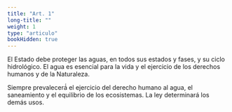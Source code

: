 ```yaml
---
title: "Art. 1"
long-title: ""
weight: 1
type: "articulo"
bookHidden: true
---
```

El Estado debe proteger las aguas, en todos sus estados y fases, y su ciclo hidrológico. El agua es esencial para la vida y el ejercicio de los derechos humanos y de la Naturaleza.

Siempre prevalecerá́ el ejercicio del derecho humano al agua, el saneamiento y el equilibrio de los ecosistemas. La ley determinará los demás usos.
